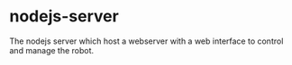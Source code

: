 # nodejs-server
The nodejs server which host a webserver with a web interface to control and manage the robot.
